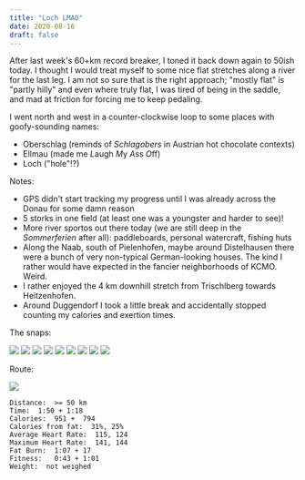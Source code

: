 ```yaml
---
title: "Loch LMAO"
date: 2020-08-16
draft: false
---
```


After last week's 60+km record breaker, I toned it back down again to 50ish today.  I thought I would treat myself to some nice flat stretches along a river for the last leg.  I am not so sure that is the right approach; "mostly flat" is "partly hilly" and even where truly flat, I was tired of being in the saddle, and mad at friction for forcing me to keep pedaling.

I went north and west in a counter-clockwise loop to some places with goofy-sounding names:

+ Oberschlag (reminds of *Schlagobers* in Austrian hot chocolate contexts)
+ Ellmau (made me *L*augh *M*y *A*ss *O*ff)
+ Loch ("hole"!?)

Notes:  

+ GPS didn't start tracking my progress until I was already across the Donau for some damn reason
+ 5 storks in one field (at least one was a youngster and harder to see)!
+ More river sportos out there today (we are still deep in the *Sommerferien* after all):  paddleboards, personal watercraft, fishing huts
+ Along the Naab, south of Pielenhofen, maybe around Distelhausen there were a bunch of very non-typical German-looking houses.  The kind I rather would have expected in the fancier neighborhoods of KCMO.  Weird.
+ I rather enjoyed the 4 km downhill stretch from Trischlberg towards Heitzenhofen.
+ Around Duggendorf I took a little break and accidentally stopped counting my calories and exertion times.



The snaps:

![](/IMG_20200816_082100621_s.jpg)
![](/IMG_20200816_083555557_s.jpg)
![](/IMG_20200816_084831966_s.jpg)
![](/IMG_20200816_090004244_s.jpg)
![](/IMG_20200816_091251319_s.jpg)
![](/IMG_20200816_092430384_HDR_s.jpg)
![](/IMG_20200816_095912404_s.jpg)
![](/IMG_20200816_100314283_s.jpg)
![](/IMG_20200816_100535156_s.jpg)

Route:

[![](/2020-08-16.jpg)](/2020-08-16.jpg)



```
Distance:  >= 50 km 
Time:  1:50 + 1:18
Calories:  951 +  794
Calories from fat:  31%, 25% 
Average Heart Rate:  115, 124 
Maximum Heart Rate:  141, 144
Fat Burn:  1:07 + 17 
Fitness:   0:43 + 1:01
Weight:  not weighed
```
